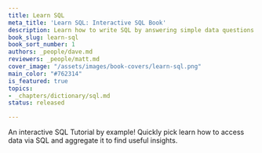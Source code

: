 ```yaml
---
title: Learn SQL
meta_title: 'Learn SQL: Interactive SQL Book'
description: Learn how to write SQL by answering simple data questions
book_slug: learn-sql
book_sort_number: 1
authors: _people/dave.md
reviewers: _people/matt.md
cover_image: "/assets/images/book-covers/learn-sql.png"
main_color: "#762314"
is_featured: true
topics:
- _chapters/dictionary/sql.md
status: released

---
```

An interactive SQL Tutorial by example! Quickly pick learn how to access data via SQL and aggregate it to find useful insights.